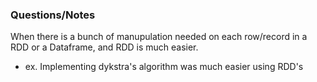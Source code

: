 ### Questions/Notes

When there is a bunch of manupulation needed on each row/record in a RDD or a Dataframe, and RDD is much easier. 

- ex. Implementing dykstra's algorithm was much easier using RDD's